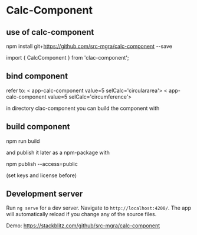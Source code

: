 # Calc-Component

## use of calc-component
npm install git+https://github.com/src-mgra/calc-component --save


import { CalcComponent } from 'clac-component';


## bind component
refer to:  < app-calc-component value=5 selCalc='circulararea'></app-calc-component > 
            < app-calc-component value=5 selCalc='circumference'></app-calc-component >

in directory clac-component you can build the component with

## build component

npm run build

and publish it later as a npm-package with

npm publish --access=public

(set keys and license before)


## Development server

Run `ng serve` for a dev server. Navigate to `http://localhost:4200/`. The app will automatically reload if you change any of the source files.

Demo:
https://stackblitz.com/github/src-mgra/calc-component


